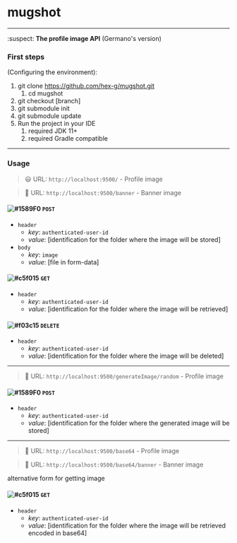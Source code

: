 # mugshot
---
:suspect:
**The profile image API**
(Germano's version)

### First steps
(Configuring the environment):

1. git clone https://github.com/hex-g/mugshot.git
    1. cd mugshot
2. git checkout [branch]
3. git submodule init
4. git submodule update 
5. Run the project in your IDE
    1. required JDK 11+
    2. required Gradle compatible
---
### Usage
> :smiley: URL: `http://localhost:9500/` - Profile image

> :bridge_at_night: URL: `http://localhost:9500/banner` - Banner image

#### ![#1589F0](https://placehold.it/15/1589F0/000000?text=+) `POST`
* `header`
    * *key*: `authenticated-user-id`
    * *value*: [identification for the folder where the image will be stored]
* `body`
    * *key*: `image`
    * *value*: [file in form-data]
#### ![#c5f015](https://placehold.it/15/c5f015/000000?text=+) `GET`
* `header`
    * *key*: `authenticated-user-id`
    * *value*: [identification for the folder where the image will be retrieved]
#### ![#f03c15](https://placehold.it/15/f03c15/000000?text=+) `DELETE`
* `header`
    * *key*: `authenticated-user-id`
    * *value*: [identification for the folder where the image will be deleted]
---
> :game_die: URL: `http://localhost:9500/generateImage/random` - Profile image

#### ![#1589F0](https://placehold.it/15/1589F0/000000?text=+) `POST`
* `header`
    * *key*: `authenticated-user-id`
    * *value*: [identification for the folder where the generated image will be stored]
---
> :symbols: URL: `http://localhost:9500/base64` - Profile image

> :abcd: URL: `http://localhost:9500/base64/banner` - Banner image

alternative form for getting image
#### ![#c5f015](https://placehold.it/15/c5f015/000000?text=+) `GET`
* `header`
    * *key*: `authenticated-user-id`
    * *value*: [identification for the folder where the image will be retrieved encoded in base64]
